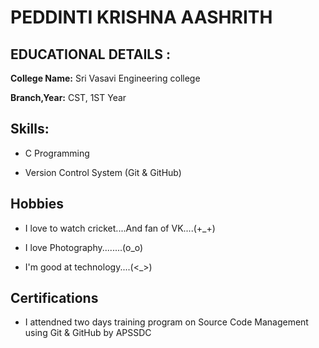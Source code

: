# PEDDINTI KRISHNA AASHRITH

## EDUCATIONAL DETAILS : 

**College Name:** Sri Vasavi Engineering college 

**Branch,Year:** CST, 1ST Year

## Skills:
- C Programming

- Version Control System (Git & GitHub)

## Hobbies
- I love to watch cricket....And fan of VK....(+_+)

- I love Photography........(o_o)

- I'm good at technology....(<_>)

## Certifications

- I attendned two days training program on Source Code Management using Git & GitHub by APSSDC  
